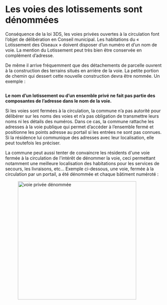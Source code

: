 # Les voies des lotissements sont dénommées

Conséquence de la loi 3DS, les voies privées ouvertes à la circulation font l’objet de délibération en Conseil municipal. Les habitations du « Lotissement des Oiseaux » doivent disposer d’un numéro et d’un nom de voie. La mention du Lotissement peut très bien être conservée en complément d’adresse.

De même il arrive fréquemment que des détachements de parcelle ouvrent à la construction des terrains situés en arrière de la voie. La petite portion de chemin qui dessert cette nouvelle construction devra être nommée. Un exemple :

<figure><img src="/img/bonnes-pratiques/Capture d’écran 2022-12-30 à 10.54.10.png" alt=""/><figcaption></figcaption></figure>

**Le nom d’un lotissement ou d’un ensemble privé ne fait pas partie des composantes de l’adresse dans le nom de la voie.**

Si les voies sont fermées à la circulation, la commune n’a pas autorité pour délibérer sur les noms des voies et n’a pas obligation de transmettre leurs noms ni les détails des numéros. Dans ce cas, la commune rattache les adresses à la voie publique qui permet d’accéder à l’ensemble fermé et positionne les points adresse au portail si les entrées ne sont pas connues. Si la résidence lui communique des adresses avec leur localisation, elle peut toutefois les préciser.&#x20;

La commune peut aussi tenter de convaincre les résidents d'une voie fermée à la circulation de l'intérêt de dénommer la voie, ceci permettant notamment une meilleure localisation des habitations pour les services de secours, les livraisons, etc... Exemple ci-dessous, une voie, fermée à la circulation par un portail, a été dénommée et chaque bâtiment numéroté :

<figure><img src="/img/bonnes-pratiques/voie_fermée.png" alt="voie privée dénommée" width="375"/><figcaption></figcaption></figure>

